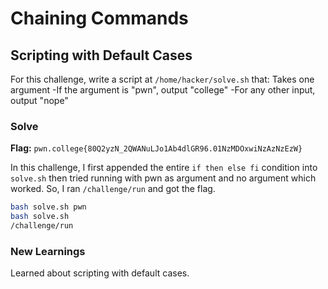 # Chaining Commands

## Scripting with Default Cases
For this challenge, write a script at `/home/hacker/solve.sh` that:
    Takes one argument
    -If the argument is "pwn", output "college"
    -For any other input, output "nope"

### Solve
**Flag:** `pwn.college{80Q2yzN_2QWANuLJo1Ab4dlGR96.01NzMDOxwiNzAzNzEzW}`

In this challenge, I first appended the entire `if then else fi` condition into `solve.sh` then tried running with pwn as argument and no argument which worked. So, I ran `/challenge/run` and got the flag.

```bash
bash solve.sh pwn
bash solve.sh
/challenge/run
```

### New Learnings
Learned about scripting with default cases.
